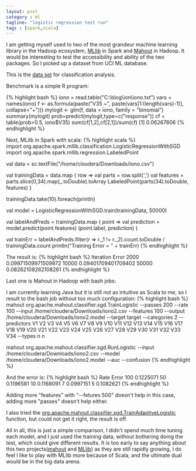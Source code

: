 ```yaml
---
layout: post
category : ml
tagline: "logistic regression test run"
tags : [spark,scala]
---
```

I am getting myself used to two of the most grandeur machine learning library in the Hadoop ecosystem, [MLlib](http://spark.apache.org/mllib/) in Spark and [Mahout](https://mahout.apache.org/) in Hadoop. It would be interesting to test the accessibility and ability of the two packages. So I picked up a dataset from UCI ML database.

<!--more-->

This is the [data set](http://archive.ics.uci.edu/ml/machine-learning-databases/ionosphere/) for classification analysis.

Benchmark is a simple R program:

{% highlight bash %}
iono = read.table("C:\\blog\\ion\\iono.txt")
vars = names(iono)
f <- as.formula(paste("V35 ~", paste(vars[1:(length(vars)-1)], collapse="+")))
mylogit <- glm(f, data = iono, family = "binomial")
summary(mylogit)
prob=predict(mylogit,type=c("response"))
cf = table(prob>0.5, iono$V35)
sum(cf[1,2],cf[2,1])/sum(cf)
[1] 0.06267806
{% endhighlight %}

Next, MLlib in Spark with scala:
{% highlight scala %}  
import org.apache.spark.mllib.classification.LogisticRegressionWithSGD
import org.apache.spark.mllib.regression.LabeledPoint

val data = sc.textFile("/home/cloudera/Downloads/iono.csv")

val trainingData = data.map { row =>
  val parts = row.split(',')
  val features = parts.slice(0,34).map(_.toDouble).toArray
  LabeledPoint(parts(34).toDouble, features)
}

trainingData.take(10).foreach(println)

val model = LogisticRegressionWithSGD.train(trainingData, 50000)

val labelAndPreds = trainingData.map { point =>
  val prediction = model.predict(point.features)
  (point.label, prediction)
}

val trainErr = labelAndPreds.filter(r => r._1 != r._2).count.toDouble / trainingData.count
println("Training Error = " + trainErr)
{% endhighlight %}

The result is:
{% highlight bash %}
Iteration  Error
2000       0.09971509971509972
10000      0.09401709401709402
50000      0.08262108262108261
{% endhighlight %}

Last one is Mahout in Hadoop with bash jobs:

I am currently learning Java but it is still not as intuitive as Scala to me, so I result to the bash job without too much configuration: 
{% highlight bash %}
mahout org.apache.mahout.classifier.sgd.TrainLogistic --passes 200 --rate 100 --input /home/cloudera/Downloads/iono2.csv --features 100 --output /home/cloudera/Downloads/iono2.model --target target --categories 2 --predictors V1 V2 V3 V4 V5 V6 V7 V8 V9 V10 V11 V12 V13 V14 V15 V16 V17 V18 V19 V20 V21 V22 V23 V24 V25 V26 V27 V28 V29 V30 V31 V32 V33 V34 --types n n

mahout org.apache.mahout.classifier.sgd.RunLogistic --input /home/cloudera/Downloads/iono2.csv --model /home/cloudera/Downloads/iono2.model --auc --confusion
{% endhighlight %}

And the error is:
{% highlight bash %}
Rate	 Error
100      0.1225071
50       0.1196581
10       0.1168091
7        0.0997151
5        0.1082621
{% endhighlight %}

Adding more "features" with "--fetures 500" doesn't help in this case, adding more "passes" doesn't help either.

I also tried the [org.apache.mahout.classifier.sgd.TrainAdaptiveLogistic](https://github.com/jackpay/mahout.sussex/blob/master/examples/src/main/java/org/apache/mahout/classifier/sgd/TrainAdaptiveLogistic.java) function, but could not get it right, the result is off.

All in all, this is just a simple comparison, I didn't spend much time tuning each model, and I just used the training data, without bothering doing the test, which could give different results. It is too early to say anything about this two projects([mahout](http://archive.apache.org/dist/mahout/) and [MLlib](https://issues.apache.org/jira/browse/SPARK/?selectedTab=com.atlassian.jira.jira-projects-plugin:summary-panel)) as they are still rapidly growing, I do feel I like to play with MLlib more because of Scala, and the ultimate dual would be in the big data arena.